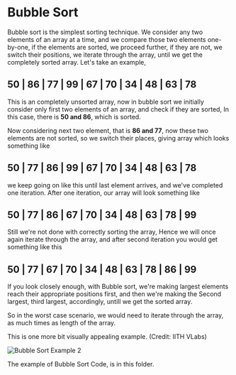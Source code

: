# Bubble Sort
Bubble sort is the simplest sorting technique. 
We consider any two elements of an array at a time, and we compare those two elements one-by-one, if the elements are sorted, we proceed further, if they are not, we switch their positions, we iterate through the array, until we get the completely sorted array.
Let's take an example,
## 50 | 86 | 77 | 99 | 67 | 70 | 34 | 48 | 63 | 78

This is an completely unsorted array, now in bubble sort we initially consider only first two elements of an array, and check if they are sorted, 
In this case, there is **50 and 86**, which is sorted.

Now considering next two element, that is **86 and 77**, now these two elements are not sorted, so we switch their places, giving array which looks something like
## 50 | 77 | 86 | 99 | 67 | 70 | 34 | 48 | 63 | 78
we keep going on like this until last element arrives, and we've completed one iteration.
After one iteration, our array will look something like

## 50 | 77 | 86 | 67 | 70 | 34 | 48 | 63 | 78 | 99

Still we're not done with correctly sorting the array, 
Hence we will once again iterate through the array, and after second iteration you would get something like this
## 50 | 77 | 67 | 70 | 34 | 48 | 63 | 78 | 86 | 99
If you look closely enough, with Bubble sort, we're making largest elements reach their appropriate positions first, and then we're making the Second largest, third largest, accordingly, untill we get the sorted array.

So in the worst case scenario, we would need to iterate through the array, as much times as length of the array.

This is one more bit visually appealing example. (Credit: IITH VLabs)

![Bubble Sort Example 2](https://ds1-iiith.vlabs.ac.in/exp/bubble-sort/bubble-sort/images/oneiteration.png)




The example of Bubble Sort Code, is in this folder.